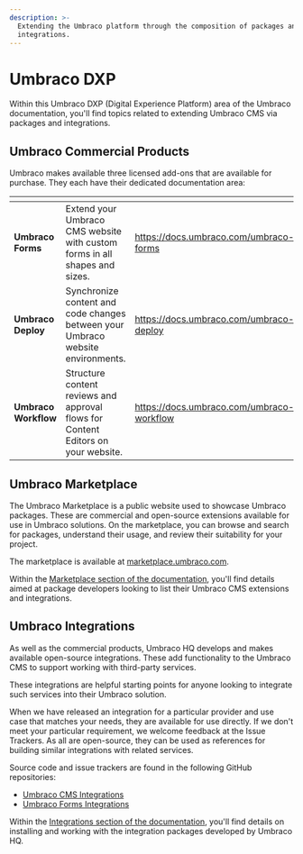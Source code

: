 ```yaml
---
description: >-
  Extending the Umbraco platform through the composition of packages and
  integrations.
---
```


# Umbraco DXP

Within this Umbraco DXP (Digital Experience Platform) area of the Umbraco documentation, you'll find topics related to extending Umbraco CMS via packages and integrations.

## Umbraco Commercial Products

Umbraco makes available three licensed add-ons that are available for purchase. They each have their dedicated documentation area:

<table data-view="cards"><thead><tr><th></th><th></th><th data-hidden data-card-target data-type="content-ref"></th><th data-hidden data-card-cover data-type="files"></th></tr></thead><tbody><tr><td><strong>Umbraco Forms</strong></td><td>Extend your Umbraco CMS website with custom forms in all shapes and sizes.</td><td><a href="https://docs.umbraco.com/umbraco-forms">https://docs.umbraco.com/umbraco-forms</a></td><td><a href=".gitbook/assets/Umbraco_Brand_Guidelines_2020_30_Illustrationbuilding.png">Umbraco_Brand_Guidelines_2020_30_Illustrationbuilding.png</a></td></tr><tr><td><strong>Umbraco Deploy</strong></td><td>Synchronize content and code changes between your Umbraco website environments.</td><td><a href="https://docs.umbraco.com/umbraco-deploy">https://docs.umbraco.com/umbraco-deploy</a></td><td><a href=".gitbook/assets/umbraco_free_way_01.png">umbraco_free_way_01.png</a></td></tr><tr><td><strong>Umbraco Workflow</strong></td><td>Structure content reviews and approval flows for Content Editors on your website.</td><td><a href="https://docs.umbraco.com/umbraco-workflow">https://docs.umbraco.com/umbraco-workflow</a></td><td><a href=".gitbook/assets/umbraco_8_2_A.png">umbraco_8_2_A.png</a></td></tr></tbody></table>

## Umbraco Marketplace

The Umbraco Marketplace is a public website used to showcase Umbraco packages. These are commercial and open-source extensions available for use in Umbraco solutions. On the marketplace, you can browse and search for packages, understand their usage, and review their suitability for your project.

The marketplace is available at [marketplace.umbraco.com](https://marketplace.umbraco.com).

Within the [Marketplace section of the documentation](marketplace/introduction.md), you'll find details aimed at package developers looking to list their Umbraco CMS extensions and integrations.

## Umbraco Integrations

As well as the commercial products, Umbraco HQ develops and makes available open-source integrations. These add functionality to the Umbraco CMS to support working with third-party services.

These integrations are helpful starting points for anyone looking to integrate such services into their Umbraco solution.

When we have released an integration for a particular provider and use case that matches your needs, they are available for use directly. If we don't meet your particular requirement, we welcome feedback at the Issue Trackers. As all are open-source, they can be used as references for building similar integrations with related services.

Source code and issue trackers are found in the following GitHub repositories:

* [Umbraco CMS Integrations](https://github.com/umbraco/Umbraco.Cms.Integrations/)
* [Umbraco Forms Integrations](https://github.com/umbraco/Umbraco.Forms.Integrations/)

Within the [Integrations section of the documentation](integrations/categories.md), you'll find details on installing and working with the integration packages developed by Umbraco HQ.
